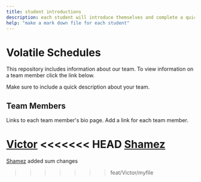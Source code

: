 ```yaml
---
title: student introductions
description: each student will introduce themselves and complete a quick bio
help: "make a mark down file for each student"
---
```


# Volatile Schedules

This repository includes information about our team. To view information on a team member click the link below.

Make sure to include a quick description about your team.

## Team Members

Links to each team member's bio page. Add a link for each team member.

[Victor](Victor.md)
<<<<<<< HEAD
[Shamez](Shamez.md)
=======
[Shamez](shamez.md)
added sum changes
>>>>>>> feat/Victor/myfile
